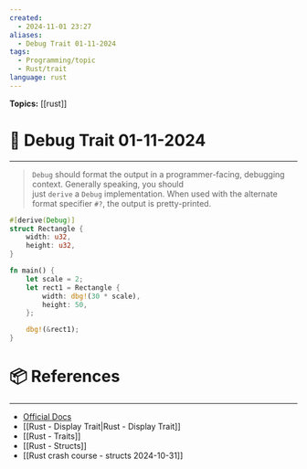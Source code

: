 ```yaml
---
created:
  - 2024-11-01 23:27
aliases:
  - Debug Trait 01-11-2024
tags:
  - Programming/topic
  - Rust/trait
language: rust
---
```


**Topics:** [[rust]]

# 📃 Debug Trait 01-11-2024

---
>`Debug` should format the output in a programmer-facing, debugging context. Generally speaking, you should just `derive` a `Debug` implementation.
  When used with the alternate format specifier `#?`, the output is pretty-printed.

```rust
#[derive(Debug)]
struct Rectangle {
    width: u32,
    height: u32,
}

fn main() {
    let scale = 2;
    let rect1 = Rectangle {
        width: dbg!(30 * scale),
        height: 50,
    };

    dbg!(&rect1);
}
```
# 📦 References

---
- [Official Docs](https://doc.rust-lang.org/std/fmt/trait.Debug.html)
- [[Rust - Display Trait|Rust - Display Trait]]
- [[Rust - Traits]]
- [[Rust - Structs]]
- [[Rust crash course - structs 2024-10-31]]
